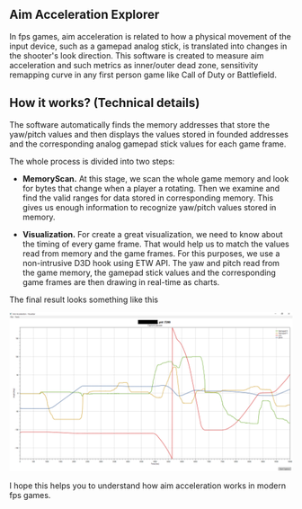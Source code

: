 ## Aim Acceleration Explorer

In fps games, aim acceleration is related to how a physical movement of the input device, such as a gamepad analog stick,
is translated into changes in the shooter's look direction. This software is created to measure aim acceleration and such
metrics as inner/outer dead zone, sensitivity remapping curve in any first person game like Call of Duty or Battlefield.


## How it works? (Technical details)

The software automatically finds the memory addresses that store the yaw/pitch values and then displays the values stored in
founded addresses and the corresponding analog gamepad stick values for each game frame.


The whole process is divided into two steps:

- **MemoryScan.**
  At this stage, we scan the whole game memory and look for bytes that change when a player a rotating. Then we examine and find
  the valid ranges for data stored in corresponding memory. This gives us enough information to recognize yaw/pitch values stored in memory.

- **Visualization.**
  For create a great visualization, we need to know about the timing of every game frame. That would help us to match the values
  read from memory and the game frames. For this purposes, we use a non-intrusive D3D hook using ETW API. The yaw and pitch read
  from the game memory, the gamepad stick values and the corresponding game frames are then drawing in real-time as charts.


The final result looks something like this

![Example screenshot](https://raw.githubusercontent.com/SergeyMakeev/AimExplorer/master/screenshot.png)

I hope this helps you to understand how aim acceleration works in modern fps games.
